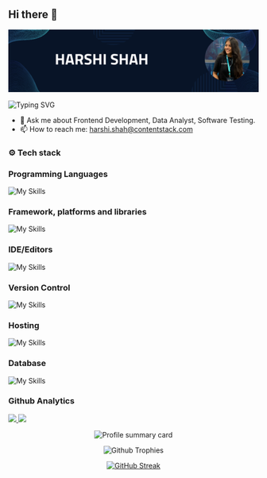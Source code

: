 ## Hi there 👋
![Harshi Shah](https://github.com/Harshi-Shah-CS/Harshi-Shah-CS/blob/main/Harshi%20Shah.png)

![Typing SVG](https://readme-typing-svg.herokuapp.com?font=comfortaa&color=89CFF0&size=24&width=500&lines=👩‍💻Frontend-Developer;📊Data-Analyst;🔎Software-Tester)

- 💬 Ask me about Frontend Development, Data Analyst, Software Testing.
- 📫 How to reach me: harshi.shah@contentstack.com

### ⚙️ Tech stack 
### Programming Languages
![My Skills](https://skillicons.dev/icons?i=html,css,js)

### Framework, platforms and libraries
![My Skills](https://skillicons.dev/icons?i=nodejs,express,react,nextjs,tailwind)

### IDE/Editors
![My Skills](https://skillicons.dev/icons?i=vscode)

### Version Control
![My Skills](https://skillicons.dev/icons?i=git,github)

### Hosting
![My Skills](https://skillicons.dev/icons?i=vercel)

### Database 
![My Skills](https://skillicons.dev/icons?i=mongodb)

### Github Analytics
<p align="left">
  <a href="https://github.com/Harshi-Shah-CS">
    <img height="180cm" src="https://github-readme-stats-eight-theta.vercel.app/api?username=Shahharshii&show_icons=true&theme=algolia&include_all_commits=true&count_private=true"/>
     <img height="180cm" src="https://github-readme-stats-eight-theta.vercel.app/api/top-langs/?username=Shahharshii&layout=compact&langs_count=8&theme=algolia"/>
  </a>
</p>

<p align="center">
    <img src="https://github-profile-summary-cards.vercel.app/api/cards/profile-details?username=Harshi-Shah-CS&theme=algolia" alt="Profile summary card"/>
  
</p>
<p align="center">
    <img src="https://github-profile-trophy.vercel.app/?username=Harshi-Shah-CS&theme=algolia" alt="Github Trophies"/>
  
</p>

<p align="center">
  <a href="https://git.io/streak-stats"><img src="https://streak-stats.demolab.com?user=Harshi-Shah-CS&theme=algolia" alt="GitHub Streak" /></a>
</p>
